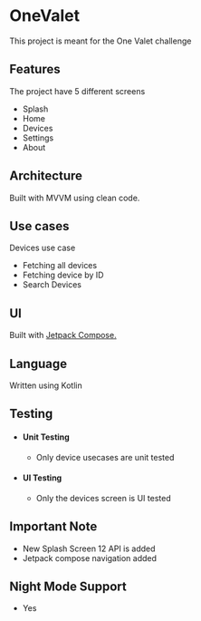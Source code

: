 # OneValet
This project is meant for the One Valet challenge

## Features
The project have 5 different screens
- Splash
- Home
- Devices
- Settings
- About

## Architecture
Built with MVVM using clean code.

## Use cases
Devices use case
- Fetching all devices
- Fetching device by ID
- Search Devices

## UI 
Built with [Jetpack Compose.](https://developer.android.com/jetpack/compose)

## Language
Written using Kotlin

## Testing
- #### Unit Testing
  - Only device usecases are unit tested
- #### UI Testing
  - Only the devices screen is UI tested

## Important Note
- New Splash Screen 12 API is added 
- Jetpack compose navigation added

## Night Mode Support
- Yes 
